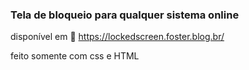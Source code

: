 ### Tela de bloqueio para qualquer sistema online

disponível em :link: https://lockedscreen.foster.blog.br/

feito somente com css e HTML